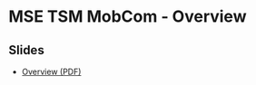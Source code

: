 # MSE TSM MobCom - Overview
## Slides
* [Overview (PDF)](http://www.tamberg.org/mse/2020/hs/TSM_MobCom_Overview.pdf)
